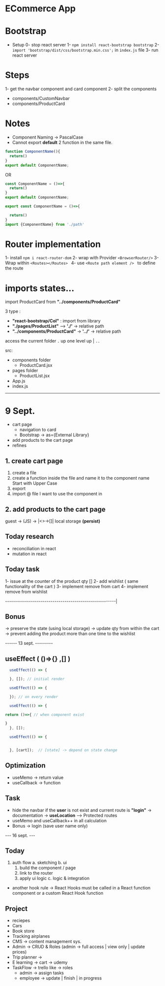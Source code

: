 # ECommerce App

# Bootstrap

- Setup
  0- stop react server
  1- `npm install react-bootstrap bootstrap` 
  2- `import 'bootstrap/dist/css/bootstrap.min.css';` in `index.js` file
  3- run react server

# Steps 
1- get the navbar component and card component
2- split the components
  - components/CustomNavbar
  - components/ProductCard

# Notes
- Component Naming -> PascalCase
- Cannot export **default** 2 function in the same file.
```jsx
function ComponentName(){
  return()
}
export default ComponentName;
```
OR
```jsx
const ComponentName = ()=>{
  return()
}
export default ComponentName;
```
```jsx
export const ComponentName = ()=>{

  return()
}
import {ComponentName} from './path'
```

# Router implementation
1- install `npm i react-router-dom`
2- wrap with Provider `<BrowserRouter/>`
3- Wrap within `<Routes></Routes> `
4- use `<Route path element /> ` to define the route 

# imports states...
import ProductCard from **"../components/ProductCard"**

3 type  :
- **"react-bootstrap/Col"** : import from library
- **"./pages/ProductList"** --> **'./'** -> relative path
- **"../components/ProductCard"** -> **'../'** -> relative path

access the current folder `.`
up one level up | `..`


src:
- components folder
  - ProductCard.jsx
- pages folder
  - ProductList.jsx 
- App.js
- index.js


--- 

# 9 Sept.
- cart page
  - navigation to card
  - Bootstrap -> as={External Library}
- add products to the cart page
- refines

## 1. create cart page
1. create a file 
2. create a function inside the file and name it to the component name
   Start with Upper Case
3. export 
4. import @ file I want to use the component in

## 2. add products to the cart page
guest -> (JS) -> |<>->[]| local storage **(persist)**



## Today research
- reconciliation in react
- mutation in react


## Today task
1- issue at the counter of the product qty []
2- add wishlist ( same functionality of the cart )
3- implement remove from cart
4- implement remove from wishlist 

--------------------------------------------------------|

## Bonus
-> preserve the state (using local storage)
-> update qty from within the cart 
-> prevent adding the product more than one time to the wishlist




------ 13 sept. ---------
## useEffect ( ()=>{}  ,[] )
```jsx
  useEffect(() => {

  }, []); // initial render
```
```jsx
  useEffect(() => {

  }); // on every render
```
```jsx
  useEffect(() => {

return ()=>{ // when component exist

}
  }, []); 
```
```jsx
  useEffect(() => {


  }, [cart]);  // [state] -> depend on state change
```


## Optimization 
- useMemo -> return value
- useCallback -> function

## Task 
-  hide the navbar if the **user** is not exist and current route is **"login"** -> documentation -> **useLocation** --> Protected routes
-  useMemo and useCallback++ in all calculation
- Bonus -> login (save user name only)




--- 16 sept. ---

## Today
1. auth flow
  a. sketching
  b. ui
    1. build the component / page
    2. link to the router
    3. apply ui logic
  c. logic & integration

- another hook rule ->  React Hooks must be called in a React function component or a custom React Hook function 
## Project
- reciepes
- Cars
- Book store
- Tracking airplanes
- CMS -> content management sys.
- Admin -> CRUD & Roles (admin -> full access | view only | update prices)
- Trip planner -> 
- E learning -> cart -> udemy
- TaskFlow -> trello like -> roles
  - admin -> assign tasks
  - employee -> update | finish | in progress